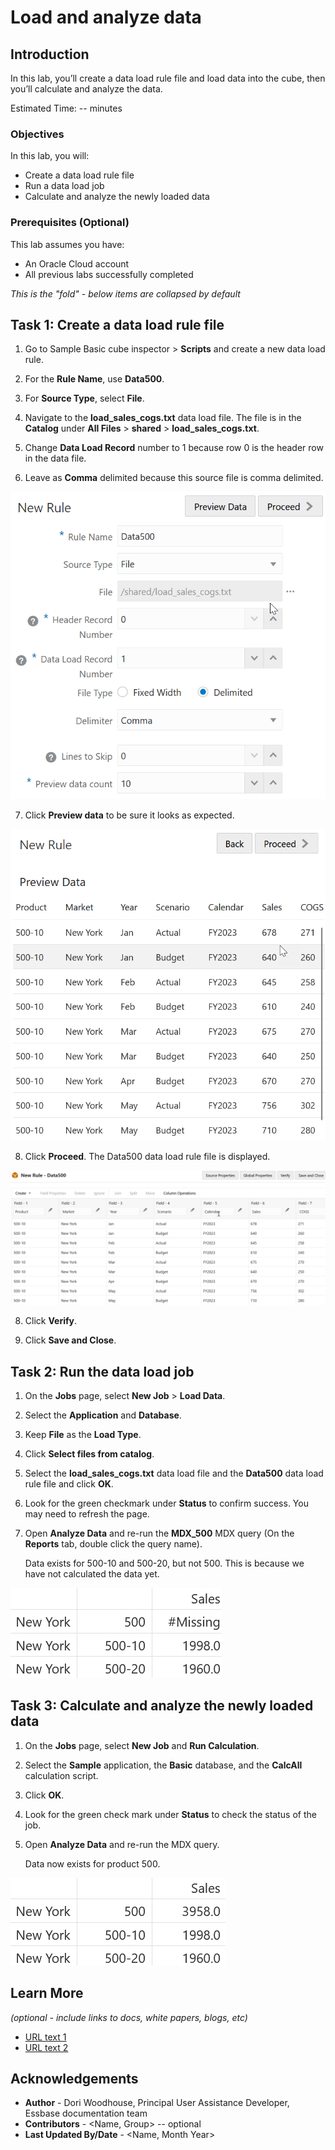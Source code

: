 # Load and analyze data

## Introduction

In this lab, you’ll create a data load rule file and load data into the cube, then you’ll calculate and analyze the data.

Estimated Time: -- minutes

### Objectives

In this lab, you will:

* Create a data load rule file
* Run a data load job
* Calculate and analyze the newly loaded data

### Prerequisites (Optional)

This lab assumes you have:

* An Oracle Cloud account
* All previous labs successfully completed

*This is the "fold" - below items are collapsed by default*

## Task 1: Create a data load rule file

1. Go to Sample Basic cube inspector > **Scripts** and create a new data load rule.

2. For the **Rule Name**, use **Data500**.

3. For **Source Type**, select **File**.

4. Navigate to the **load_sales_cogs.txt** data load file. The file is in the **Catalog** under **All Files** > **shared** > **load_sales_cogs.txt**.

5. Change **Data Load Record** number to 1 because row 0 is the header row in the data file.

6. Leave as **Comma** delimited because this source file is comma delimited.

  ![Image of the New Rule dialog box, with entries as described in the preceding steps.](images/new-data-load-rule.png)

7. Click **Preview data** to be sure it looks as expected.

  ![Image of Preview Data in the New Rule dialog box, showing columns for the 500-10 product group, New York, Year and Scenario members, with Sales and COGS columns containing numeric data values.](images/load-rule-preview-data.png)

8. Click **Proceed**. The Data500 data load rule file is displayed.

  ![Image of the Data500 data load rule file, with seven fields: Product, Market, Year, Scenario, Calendar, Sales, and COGS.](images/data500-rule.png)

8. Click **Verify**.

9. Click **Save and Close**.

## Task 2: Run the data load job

1. On the **Jobs** page, select **New Job** > **Load Data**.

2. Select the **Application** and **Database**.

3. Keep **File** as the **Load Type**.

4. Click **Select files from catalog**.

5. Select the **load_sales_cogs.txt** data load file and the **Data500** data load rule file and click **OK**.

6. Look for the green checkmark under **Status** to confirm success. You may need to refresh the page.

7. Open **Analyze Data** and re-run the **MDX_500** MDX query (On the **Reports** tab, double click the query name).

    Data exists for 500-10 and 500-20, but not 500. This is because we have not calculated the data yet.

  ![Image of an analyze data grid with existing data for 500-10 and 500-20 and #Missing for 500.](images/analyze-missing-500.png)

## Task 3: Calculate and analyze the newly loaded data

1. On the **Jobs** page, select **New Job** and **Run Calculation**.

2. Select the **Sample** application, the **Basic** database, and the **CalcAll** calculation script.

3. Click **OK**.

4. Look for the green check mark under **Status** to check the status of the job.

5. Open **Analyze Data** and re-run the MDX query.

    Data now exists for product 500.

  ![Image of an analyze data grid with existing data for 500-10, and 500-20, and for 500.](images/analyze-data-in-500.png)

## Learn More

*(optional - include links to docs, white papers, blogs, etc)*

* [URL text 1](http://docs.oracle.com)
* [URL text 2](http://docs.oracle.com)

## Acknowledgements

* **Author** - Dori Woodhouse, Principal User Assistance Developer, Essbase documentation team
* **Contributors** -  <Name, Group> -- optional
* **Last Updated By/Date** - <Name, Month Year>